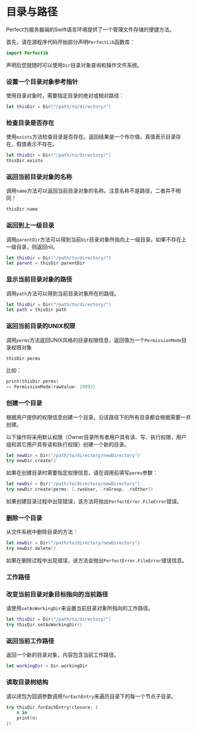 # 目录与路径

Perfect为服务器端的Swift语言环境提供了一个管理文件存储的便捷方法。

首先，请在源程序代码开始部分声明`PerfectLib`函数库：

``` swift
import Perfectib
```
声明后您就随时可以使用`Dir`目录对象查询和操作文件系统。

### 设置一个目录对象参考指针

使用目录对象时，需要指定目录的绝对或相对路径：

``` swift
let thisDir = Dir("/path/to/directory/")
```

### 检查目录是否存在

使用`exists`方法检查目录是否存在。返回结果是一个布尔值，真值表示目录存在，假值表示不存在。

``` swift
let thisDir = Dir("/path/to/directory/")
thisDir.exists
```

### 返回当前目录对象的名称

调用`name`方法可以返回当前目录对象的名称。注意名称不是路径，二者并不相同！

``` swift
thisDir.name
```

### 返回到上一级目录

调用`parentDir`方法可以得到当前`Dir`目录对象所指向上一级目录。如果不存在上一级目录，则返回nil。

``` swift
let thisDir = Dir("/path/to/directory/")
let parent = thisDir.parentDir
```

### 显示当前目录对象的路径

调用`path`方法可以得到当前目录对象所在的路径。

``` swift
let thisDir = Dir("/path/to/directory/")
let path = thisDir.path
```

### 返回当前目录的UNIX权限

调用`perms`方法返回UNIX风格的目录权限信息，返回值为一个`PermissionMode`目录权限对象

``` swift
thisDir.perms
```

比如：

``` swift
print(thisDir.perms)
>> PermissionMode(rawValue: 29092)
```

### 创建一个目录

根据用户提供的权限信息创建一个目录。沿该路径下的所有目录都会根据需要一并创建。

以下操作将采用默认权限（Owner目录所有者用户具有读、写、执行权限，用户组和其它用户具有读和执行权限）创建一个新的目录。

``` swift
let newDir = Dir("/path/to/directory/newDirectory")
try newDir.create()
```

如果在创建目录时需要指定权限信息，请在调用前填写`perms`参数：

``` swift
let newDir = Dir("/path/to/directory/newDirectory")
try newDir.create(perms: [.rwxUser, .rxGroup, .rxOther])
```

如果创建目录过程中出现错误，该方法将抛出`PerfectError.FileError`错误。


### 删除一个目录

从文件系统中删除目录的方法：

``` swift
let newDir = Dir("/path/to/directory/newDirectory")
try newDir.delete()
```

如果在删除过程中出现错误，该方法会抛出`PerfectError.FileError`错误信息。

### 工作路径

### 改变当前目录对象目标指向的当前路径

请使用`setAsWorkingDir`来设置当前目录对象所指向的工作路径。

``` swift
let thisDir = Dir("/path/to/directory/")
try thisDir.setAsWorkingDir()
```

### 返回当前工作路径

返回一个新的目录对象，内容包含当前工作路径。

``` swift
let workingDir = Dir.workingDir
```

### 读取目录树结构

请以闭包为回调参数调用`forEachEntry`来遍历目录下的每一个节点子目录。

``` swift
try thisDir.forEachEntry(closure: {
    n in
    print(n)
})
```
